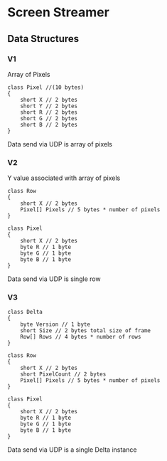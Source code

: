 # Screen Streamer

## Data Structures

### V1
Array of Pixels

```
class Pixel //(10 bytes)
{
	short X // 2 bytes
	short Y // 2 bytes
	short R // 2 bytes
	short G // 2 bytes
	short B // 2 bytes
}
```

Data send via UDP is array of pixels

### V2
Y value associated with array of pixels

```
class Row
{
	short X // 2 bytes
	Pixel[] Pixels // 5 bytes * number of pixels
}

class Pixel
{
	short X // 2 bytes
	byte R // 1 byte
	byte G // 1 byte
	byte B // 1 byte
}

```

Data send via UDP is single row

### V3
```
class Delta
{
	byte Version // 1 byte
	short Size // 2 bytes total size of frame
	Row[] Rows // 4 bytes * number of rows
}

class Row
{
	short X // 2 bytes
	short PixelCount // 2 bytes
	Pixel[] Pixels // 5 bytes * number of pixels
}

class Pixel
{
	short X // 2 bytes
	byte R // 1 byte
	byte G // 1 byte
	byte B // 1 byte
}
```

Data send via UDP is a single Delta instance